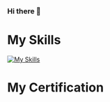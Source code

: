 ### Hi there 👋

# My Skills
[![My Skills](https://skillicons.dev/icons?i=go,php,java,python,js,vue,git,kubernetes,docker,gcp,aws,prometheus,grafana,mongodb,postgres)](https://skillicons.dev)

# My Certification
<div data-iframe-width="150" data-iframe-height="270" data-share-badge-id="fe26d200-e3c5-4540-ada6-9c4057a5a16a" data-share-badge-host="https://www.credly.com"></div><script type="text/javascript" async src="//cdn.credly.com/assets/utilities/embed.js"></script>

